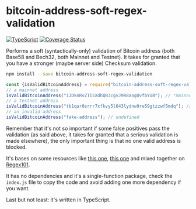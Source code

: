 # bitcoin-address-soft-regex-validation

[![TypeScript](https://badges.frapsoft.com/typescript/love/typescript.svg?v=101)](https://github.com/ellerbrock/typescript-badges/)
[![Coverage Status](https://coveralls.io/repos/github/NoriSte/bitcoin-address-soft-regex-validation/badge.svg?branch=master)](https://coveralls.io/github/NoriSte/bitcoin-address-soft-regex-validation?branch=master)

Performs a soft (syntactically-only) validation of Bitcoin address (both Base58 and Bech32, both Mainnet and Testnet). It takes for granted that you have a stronger (maybe server side) Checksum validation.

```bash
npm install --save bitcoin-address-soft-regex-validation
```
```javascript
const {isValidBitcoinAddress} = require("bitcoin-address-soft-regex-validation");
// a mainnet address
isValidBitcoinAddress("1JDknRvZTi5XdhQB3cgvJ9R8aogUvfbYUB"); // "mainnet"
// a testnet address
isValidBitcoinAddress("tb1qar0srrr7xfkvy5l643lydnw9re59gtzzwf5mdq"); // "testnet"
// an invalid address
isValidBitcoinAddress("fake-address"); // undefined
```

Remember that it's not so important if some false positives pass the validation (as said above, it takes for granted that a serious validation is made elsewhere), the only important thing is that no one valid address is blocked.

It's bases on some resources like [this one](http://mokagio.github.io/tech-journal/2014/11/21/regex-bitcoin.html), [this one](https://stackoverflow.com/a/48643915) and mixed together on [Regex101](https://regex101.com/r/v0g6bv/1).

It has no dependencies and it's a single-function package, check the `index.js` file to copy the code and avoid adding one more dependency if you want.

Last but not least: it's written in TypeScript.
